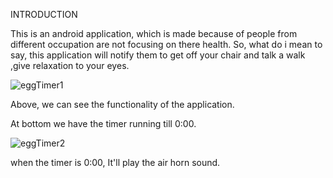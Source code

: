 INTRODUCTION

This is an android application, which is made because of people from different occupation are not focusing on there health. So, what do i mean to say, this application will notify them to get off your chair and talk a walk ,give relaxation to your eyes.

![eggTimer1](https://user-images.githubusercontent.com/43117040/62004875-69111680-b148-11e9-9a32-57153c1ff02f.png)

Above, we can see the functionality of the application.

At bottom we have the timer running till 0:00.

![eggTimer2](https://user-images.githubusercontent.com/43117040/62004889-c5743600-b148-11e9-8dde-837fd6e186bb.png)

when the timer is 0:00, It'll play the air horn sound.
